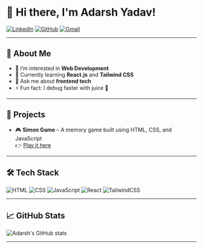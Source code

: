 # 👋 Hi there, I'm Adarsh Yadav!

[![LinkedIn](https://img.shields.io/badge/LinkedIn-Adarsh%20Yadav-blue?style=for-the-badge&logo=linkedin)](https://www.linkedin.com/in/adarsh-yadav9)
[![GitHub](https://img.shields.io/badge/GitHub-AdarshYadav9-black?style=for-the-badge&logo=github)](https://github.com/AdarshYadav9)
[![Gmail](https://img.shields.io/badge/Gmail-adarshyadav918273@gmail.com-red?style=for-the-badge&logo=gmail)](mailto:adarshyadav918273@gmail.com)

---

## 🚀 About Me

- 👀 I’m interested in **Web Development**
- 🌱 Currently learning **React.js** and **Tailwind CSS**
- 💬 Ask me about **frontend tech**
- ⚡ Fun fact: I debug faster with juice 🧃

---

## 📌 Projects

- 🎮 **Simon Game** – A memory game built using HTML, CSS, and JavaScript  
  👉 [Play it here](https://bit.ly/SimonGame)

---

## 🛠️ Tech Stack

![HTML](https://img.shields.io/badge/HTML5-E34F26?style=for-the-badge&logo=html5&logoColor=white)
![CSS](https://img.shields.io/badge/CSS3-1572B6?style=for-the-badge&logo=css3&logoColor=white)
![JavaScript](https://img.shields.io/badge/JavaScript-F7DF1E?style=for-the-badge&logo=javascript&logoColor=black)
![React](https://img.shields.io/badge/React-20232A?style=for-the-badge&logo=react&logoColor=61DAFB)
![TailwindCSS](https://img.shields.io/badge/TailwindCSS-38B2AC?style=for-the-badge&logo=tailwind-css&logoColor=white)

---

## 📈 GitHub Stats

![Adarsh's GitHub stats](https://github-readme-stats.vercel.app/api?username=AdarshYadav9&show_icons=true&theme=radical)

---

